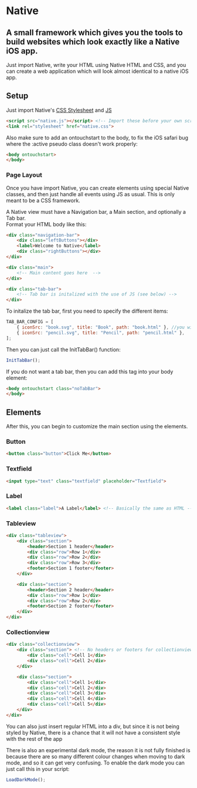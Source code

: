 # Native
## A small framework which gives you the tools to build websites which look exactly like a Native iOS app.

Just import Native, write your HTML using Native HTML and CSS, and you can create a web application which will look almost identical to a native iOS app.

## Setup
Just import Native's [CSS Stylesheet](Src/native.css) and [JS](Src/native.js)
```html
<script src="native.js"></script> <!-- Import these before your own scripts -->
<link rel="stylesheet" href="native.css">
```

Also make sure to add an ontouchstart to the body, to fix the iOS safari bug where the :active pseudo class doesn't work properly:
```html
<body ontouchstart>
</body>
```

### Page Layout
Once you have import Native, you can create elements using special Native classes, and then just handle all events using JS as usual. This is only meant to be a CSS framework.

A Native view must have a Navigation bar, a Main section, and optionally a Tab bar.\
Format your HTML body like this:
```html
<div class="navigation-bar">
    <div class="leftButtons"></div>
    <label>Welcome to Native</label>
    <div class="rightButtons"></div>
</div>

<div class="main">
    <!-- Main content goes here  -->
</div>

<div class="tab-bar">
    <!-- Tab bar is initalized with the use of JS (see below) -->
</div>
```

To initalize the tab bar, first you need to specify the different items:
```javascript
TAB_BAR_CONFIG = [
    { iconSrc: "book.svg", title: "Book", path: "book.html" }, //you will need to have these icons and html files stored locally
    { iconSrc: "pencil.svg", title: "Pencil", path: "pencil.html" },
];
```
Then you can just call the InitTabBar() function:
```javascript
InitTabBar();
```

If you do not want a tab bar, then you can add this tag into your body element:
```html
<body ontouchstart class="noTabBar">
</body>
```

## Elements
After this, you can begin to customize the main section using the elements.

### Button
```html
<button class="button">Click Me</button>
```

### Textfield
```html
<input type="text" class="textfield" placeholder="Textfield">
```

### Label
```html
<label class="label">A Label</label> <!-- Basically the same as HTML -->
```


### Tableview
```html
<div class="tableview">
    <div class="section">
        <header>Section 1 header</header>
        <div class="row">Row 1</div>
        <div class="row">Row 2</div>
        <div class="row">Row 3</div>
        <footer>Section 1 footer</footer>
    </div>

    <div class="section">
        <header>Section 2 header</header>
        <div class="row">Row 1</div>
        <div class="row">Row 2</div>
        <footer>Section 2 footer</footer>
    </div>
</div>
```

### Collectionview
```html
<div class="collectionview">
    <div class="section"> <!-- No headers or footers for collectionviews-->
        <div class="cell">Cell 1</div>
        <div class="cell">Cell 2</div>
    </div>

    <div class="section">
        <div class="cell">Cell 1</div>
        <div class="cell">Cell 2</div>
        <div class="cell">Cell 3</div>
        <div class="cell">Cell 4</div>
        <div class="cell">Cell 5</div>
    </div>
</div>
```

You can also just insert regular HTML into a div, but since it is not being styled by Native, there is a chance that it will not have a consistent style with the rest of the app

There is also an experimental dark mode, the reason it is not fully finished is because there are so many different colour changes when moving to dark mode, and so it can get very confusing. To enable the dark mode you can just call this in your script:
```javascript
LoadDarkMode();
```